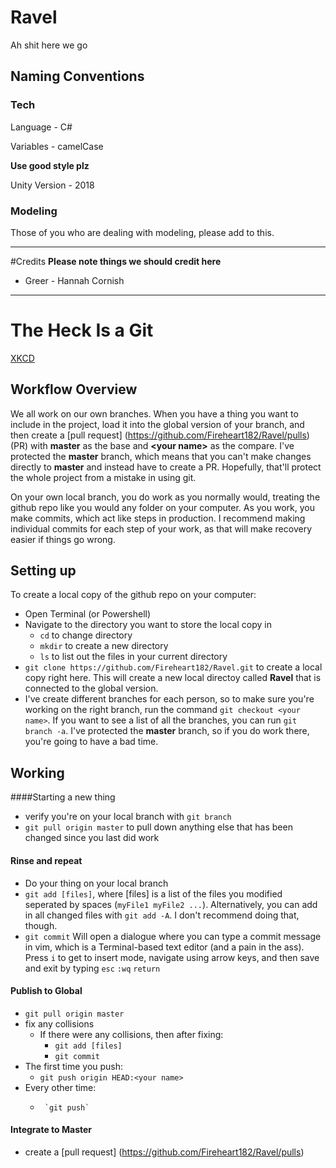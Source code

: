 # Ravel
Ah shit here we go


## Naming Conventions
### Tech
Language - C#

Variables - camelCase

**Use good style plz**

Unity Version - 2018

### Modeling
Those of you who are dealing with modeling, please add to this. 

---
#Credits
**Please note things we should credit here** 

* Greer - Hannah Cornish

---
# The Heck Is a Git
[XKCD](https://xkcd.com/1597/)

## Workflow Overview
We all work on our own branches.
When you have a thing you want to include in the project, load it into the global version of your branch, and then create a [pull request] (https://github.com/Fireheart182/Ravel/pulls) (PR) with **master** as the base and **\<your name\>** as the compare. 
I've protected the **master** branch, which means that you can't make changes directly to **master** and instead have to create a PR. Hopefully, that'll protect the whole project from a mistake in using git.

On your own local branch, you do work as you normally would, treating the github repo like you would any folder on your computer. As you work, you make commits, which act like steps in production. I recommend making individual commits for each step of your work, as that will make recovery easier if things go wrong.
## Setting up
To create a local copy of the github repo on your computer:
    
* Open Terminal (or Powershell)
* Navigate to the directory you want to store the local copy in
    * `cd` to change directory
    * `mkdir` to create a new directory
    * `ls` to list out the files in your current directory
* `git clone https://github.com/Fireheart182/Ravel.git` to create a local copy right here. This will create a new local directoy called **Ravel** that is connected to the global version.
* I've create different branches for each person, so to make sure you're working on the right branch, run the command `git checkout <your name>`. If you want to see a list of all the branches, you can run `git branch -a`. I've protected the **master** branch, so if you do work there, you're going to have a bad time.

## Working
####Starting a new thing
* verify you're on your local branch with `git branch`
* `git pull origin master` to pull down anything else that has been changed since you last did work

#### Rinse and repeat
* Do your thing on your local branch
* `git add [files]`, where [files] is a list of the files you modified seperated by spaces (`myFile1 myFile2 ...`). Alternatively, you can add in all changed files with `git add -A`. I don't recommend doing that, though.
* `git commit` Will open a dialogue where you can type a commit message in vim, which is a Terminal-based text editor (and a pain in the ass). Press `i` to get to insert mode, navigate using arrow keys, and then save and exit by typing `esc` `:wq` `return`

#### Publish to Global
* `git pull origin master`
* fix any collisions
    * If there were any collisions, then after fixing:
        * `git add [files]`
        * `git commit`
* The first time you push:
    *   `git push origin HEAD:<your name>`
* Every other time:
    *      `git push`

#### Integrate to Master
* create a [pull request] (https://github.com/Fireheart182/Ravel/pulls)

